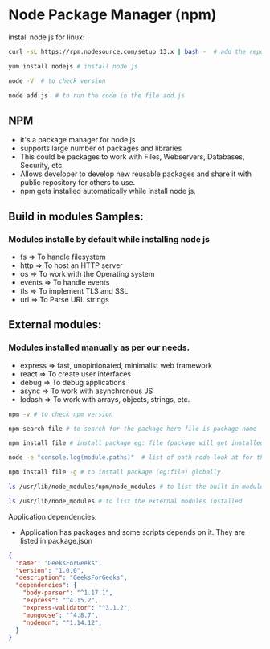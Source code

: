 # Node Package Manager (npm)

install node js for linux:

```bash
curl -sL https://rpm.nodesource.com/setup_13.x | bash -  # add the repository for node js 

yum install nodejs # install node js

node -V  # to check version

node add.js  # to run the code in the file add.js
```

## NPM

* it's a package manager for node js
* supports large number of packages and libraries
* This could be packages to work with Files, Webservers, Databases, Security, etc.
* Allows developer to develop new reusable packages and share it with public repository for others to use.
* npm gets installed automatically while install node js.


## Build in modules Samples:

### Modules installe by default while installing node js

* fs => To handle filesystem
* http => To host an HTTP server
* os => To work with the Operating system
* events => To handle events
* tls => To implement TLS and SSL
* url => To Parse URL strings

## External modules:

### Modules installed manually as per our needs.

* express => fast, unopinionated, minimalist web framework
* react => To create user interfaces
* debug => To debug applications
* async => To work with asynchronous JS
* lodash => To work with arrays, objects, strings, etc.

```bash
npm -v # to check npm version

npm search file # to search for the package here file is package name

npm install file # install package eg: file (package will get installed under node_modules folder with the name of the package under this folder.  package.json - contains meta data for the package) - this will create the package for the application means in the current directory.

node -e "console.log(module.paths)"  # list of path node look at for the packages. ['/app/node_modules','/node_modules']

npm install file -g # to install package (eg:file) globally

ls /usr/lib/node_modules/npm/node_modules # to list the built in modules.

ls /usr/lib/node_modules # to list the external modules installed
```


Application dependencies:

* Application has packages and some scripts depends on it.  They are listed in package.json


```json
{
  "name": "GeeksForGeeks",
  "version": "1.0.0",
  "description": "GeeksForGeeks",
  "dependencies": {
    "body-parser": "^1.17.1",
    "express": "^4.15.2",
    "express-validator": "^3.1.2",
    "mongoose": "^4.8.7",
    "nodemon": "^1.14.12",
  }
}
```